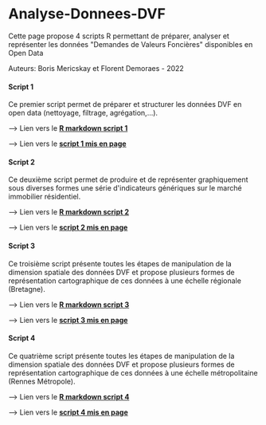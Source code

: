 # Analyse-Donnees-DVF
Cette page propose 4 scripts R permettant de préparer, analyser et représenter les données "Demandes de Valeurs Foncières" disponibles en Open Data

Auteurs: Boris Mericskay et Florent Demoraes - 2022

#### Script 1 
Ce premier script permet de préparer et structurer les données DVF en open data (nettoyage, filtrage, agrégation,...).

--> Lien vers le <a href="https://github.com/ESO-Rennes/Analyse-Donnees-DVF/blob/main/ScriptDVF1.Rmd" target="_blank" rel="noopener"><strong>R markdown script 1</strong></a>

--> Lien vers le <a href="https://htmlpreview.github.io/?https://github.com/ESO-Rennes/Analyse-Donnees-DVF/blob/main/ScriptDVF1.html" target="_blank" rel="opener"><strong>script 1 mis en page</strong></a>


#### Script 2 
Ce deuxième script permet de produire et de représenter graphiquement sous diverses formes une série d'indicateurs génériques sur le marché immobilier résidentiel.

--> Lien vers le <a href="https://github.com/ESO-Rennes/Analyse-Donnees-DVF/blob/main/ScriptDVF2.Rmd" target="_blank" rel="noopener"><strong>R markdown script 2</strong></a>

--> Lien vers le <a href="https://htmlpreview.github.io/?https://github.com/ESO-Rennes/Analyse-Donnees-DVF/blob/main/ScriptDVF2.html" target="_blank" rel="opener"><strong>script 2 mis en page</strong></a>




#### Script 3
Ce troisième script présente toutes les étapes de manipulation de la dimension spatiale des données DVF et propose plusieurs formes de représentation cartographique de ces données à une échelle régionale (Bretagne).

--> Lien vers le <a href="https://github.com/ESO-Rennes/Analyse-Donnees-DVF/blob/main/ScriptDVF3.Rmd" target="_blank" rel="noopener"><strong>R markdown script 3</strong></a>

--> Lien vers le <a href="https://htmlpreview.github.io/?https://github.com/ESO-Rennes/Analyse-Donnees-DVF/blob/main/ScriptDVF3.html" target="_blank" rel="opener"><strong>script 3 mis en page</strong></a>




#### Script 4
Ce quatrième script présente toutes les étapes de manipulation de la dimension spatiale des données DVF et propose plusieurs formes de représentation cartographique de ces données à une échelle métropolitaine (Rennes Métropole).

--> Lien vers le <a href="https://github.com/ESO-Rennes/Analyse-Donnees-DVF/blob/main/ScriptDVF4.Rmd" target="_blank" rel="noopener"><strong>R markdown script 4</strong></a>

--> Lien vers le <a href="https://htmlpreview.github.io/?https://github.com/ESO-Rennes/Analyse-Donnees-DVF/blob/main/ScriptDVF4.html" target="_blank" rel="opener"><strong>script 4 mis en page</strong></a>


